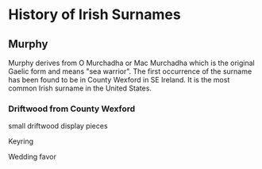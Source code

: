 # History of Irish Surnames

## Murphy
Murphy derives from O Murchadha or
 Mac Murchadha which is the original Gaelic
 form and means "sea warrior". The first
occurrence of the surname has been found to be
 in County Wexford in SE Ireland. 
 It is the most common Irish surname in the 
United States.

### Driftwood from County Wexford
small driftwood display pieces


Keyring

Wedding favor


